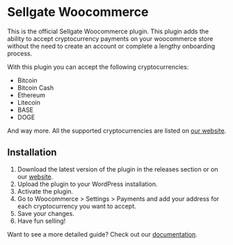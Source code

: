# Sellgate Woocommerce

This is the official Sellgate Woocommerce plugin. This plugin adds the ability to accept cryptocurrency payments on your woocommerce store without the need to create an account or complete a lengthy onboarding process.

With this plugin you can accept the following cryptocurrencies:

- Bitcoin
- Bitcoin Cash
- Ethereum
- Litecoin
- BASE
- DOGE

And way more. All the supported cryptocurrencies are listed on [our website](https://sellgate.io/docs/cryptocurrencies).

## Installation

1. Download the latest version of the plugin in the releases section or on our [website](https://sellgate.io/docs/woocommerce).
2. Upload the plugin to your WordPress installation.
3. Activate the plugin.
4. Go to Woocommerce > Settings > Payments and add your address for each cryptocurrency you want to accept.
5. Save your changes.
6. Have fun selling!

Want to see a more detailed guide? Check out our [documentation](https://sellgate.io/docs/woocommerce).


